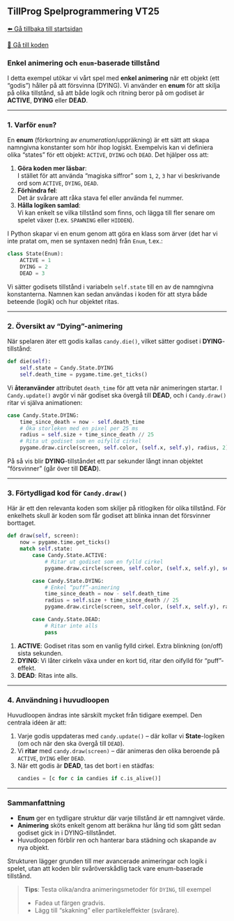 ## TillProg Spelprogrammering VT25
[⬅️ Gå tillbaka till startsidan](../../README.md)

[👾 Gå till koden](main.py)

### Enkel animering och `enum`-baserade tillstånd

I detta exempel utökar vi vårt spel med **enkel animering** när ett objekt (ett “godis”) håller på att försvinna (DYING). Vi använder en **enum** för att skilja på olika tillstånd, så att både logik och ritning beror på om godiset är **ACTIVE**, **DYING** eller **DEAD**.

---

### 1. Varför `enum`?

En **enum** (förkortning av *enumeration*/uppräkning) är ett sätt att skapa namngivna konstanter som hör ihop logiskt. Exempelvis kan vi definiera olika “states” för ett objekt: `ACTIVE`, `DYING` och `DEAD`. Det hjälper oss att:

1. **Göra koden mer läsbar**:  
   I stället för att använda “magiska siffror” som `1`, `2`, `3` har vi beskrivande ord som `ACTIVE`, `DYING`, `DEAD`.
2. **Förhindra fel**:  
   Det är svårare att råka stava fel eller använda fel nummer.  
3. **Hålla logiken samlad**:  
   Vi kan enkelt se vilka tillstånd som finns, och lägga till fler senare om spelet växer (t.ex. `SPAWNING` eller `HIDDEN`).

I Python skapar vi en enum genom att göra en klass som ärver (det har vi inte pratat om, men se syntaxen nedn) från `Enum`, t.ex.:
```python
class State(Enum):
    ACTIVE = 1
    DYING = 2
    DEAD = 3
```
Vi sätter godisets tillstånd i variabeln `self.state` till en av de namngivna konstanterna. Namnen kan sedan användas i koden för att styra både beteende (logik) och hur objektet ritas.

---

### 2. Översikt av “Dying”-animering

När spelaren äter ett godis kallas `candy.die()`, vilket sätter godiset i **DYING**-tillstånd:

```python
def die(self):
    self.state = Candy.State.DYING
    self.death_time = pygame.time.get_ticks()
```

Vi **återanvänder** attributet `death_time` för att veta när animeringen startar. I `Candy.update()` avgör vi när godiset ska övergå till **DEAD**, och i `Candy.draw()` ritar vi själva animationen:

```python
case Candy.State.DYING:
    time_since_death = now - self.death_time
    # Öka storleken med en pixel per 25 ms
    radius = self.size + time_since_death // 25
    # Rita ut godiset som en oifylld cirkel
    pygame.draw.circle(screen, self.color, (self.x, self.y), radius, 2)
```

På så vis blir **DYING**-tillståndet ett par sekunder långt innan objektet “försvinner” (går över till **DEAD**).

---

### 3. Förtydligad kod för `Candy.draw()`

Här är ett den relevanta koden som skiljer på ritlogiken för olika tillstånd. För enkelhets skull är koden som får godiset att blinka innan det försvinner borttaget.

```python
def draw(self, screen):
    now = pygame.time.get_ticks()
    match self.state:
        case Candy.State.ACTIVE:
            # Ritar ut godiset som en fylld cirkel
            pygame.draw.circle(screen, self.color, (self.x, self.y), self.size)

        case Candy.State.DYING:
            # Enkel “puff”-animering
            time_since_death = now - self.death_time
            radius = self.size + time_since_death // 25
            pygame.draw.circle(screen, self.color, (self.x, self.y), radius, 2)

        case Candy.State.DEAD:
            # Ritar inte alls
            pass
```

1. **ACTIVE**: Godiset ritas som en vanlig fylld cirkel. Extra blinkning (on/off) sista sekunden.  
2. **DYING**: Vi låter cirkeln växa under en kort tid, ritar den oifylld för “puff”-effekt.  
3. **DEAD**: Ritas inte alls.

---

### 4. Användning i huvudloopen

Huvudloopen ändras inte särskilt mycket från tidigare exempel. Den centrala idéen är att:

1. Varje godis uppdateras med `candy.update()` – där kollar vi **State**-logiken (om och när den ska övergå till `DEAD`).  
2. Vi **ritar** med `candy.draw(screen)` – där animeras den olika beroende på `ACTIVE`, `DYING` eller `DEAD`.  
3. När ett godis är **DEAD**, tas det bort i en städfas:  
   ```python
   candies = [c for c in candies if c.is_alive()]
   ```

---

### Sammanfattning

- **Enum** ger en tydligare struktur där varje tillstånd är ett namngivet värde.  
- **Animering** sköts enkelt genom att beräkna hur lång tid som gått sedan godiset gick in i DYING-tillståndet.  
- Huvudloopen förblir ren och hanterar bara städning och skapande av nya objekt.

Strukturen lägger grunden till mer avancerade animeringar och logik i spelet, utan att koden blir svåröverskådlig tack vare enum-baserade tillstånd.

> **Tips**: Testa olika/andra animeringsmetoder för `DYING`, till exempel  
> - Fadea ut färgen gradvis.  
> - Lägg till “skakning” eller partikeleffekter (svårare).  
